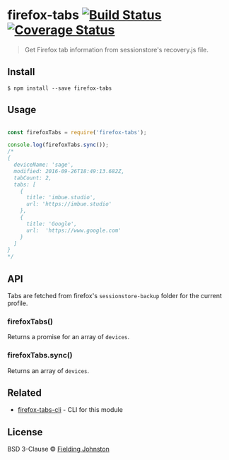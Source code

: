 # firefox-tabs [![Build Status](https://travis-ci.org/justfielding/firefox-tabs.svg?branch=master)](https://travis-ci.org/justfielding/firefox-tabs)[![Coverage Status](https://coveralls.io/repos/github/justfielding/firefox-tabs/badge.svg?branch=master)](https://coveralls.io/github/justfielding/firefox-tabs?branch=master)
> Get Firefox tab information from sessionstore's recovery.js file.


## Install

```
$ npm install --save firefox-tabs
```


## Usage

```js

const firefoxTabs = require('firefox-tabs');

console.log(firefoxTabs.sync());
/*
{
  deviceName: 'sage',
  modified: 2016-09-26T18:49:13.682Z,
  tabCount: 2,
  tabs: [
    {
      title: 'imbue.studio',
      url: 'https://imbue.studio'
    },
    {
      title: 'Google',
      url:  'https://www.google.com'
    }
  ]
}
*/
```


## API
Tabs are fetched from firefox's `sessionstore-backup` folder for the current profile.

### firefoxTabs()

Returns a promise for an array of `devices`.

### firefoxTabs.sync()

Returns an array of `devices`.

## Related

- [firefox-tabs-cli](https://github.com/justfielding/firefox-tabs-cli) - CLI for this module

## License

BSD 3-Clause © [Fielding Johnston](http://justfielding.com)
